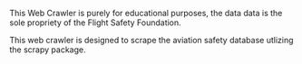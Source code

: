 This Web Crawler is purely for educational purposes, the data data is the sole propriety of the Flight Safety Foundation.

This web crawler is designed to scrape the aviation safety database utlizing the scrapy package. 


